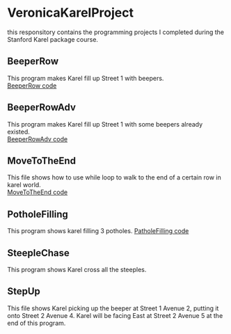 # VeronicaKarelProject
this responsitory contains the programming projects I completed during the Stanford Karel package course.

## BeeperRow
  This program makes Karel fill up Street 1 with beepers.\
  [BeeperRow code](https://github.com/veronica-python/VeronicaKarelProject/blob/main/BeeperRow.py)
  
## BeeperRowAdv
  This program makes Karel fill up Street 1 with some beepers already existed.\
  [BeeperRowAdv code](https://github.com/veronica-python/VeronicaKarelProject/blob/main/BeeperRowAdv.py)
  
## MoveToTheEnd
  This file shows how to use while loop to walk to the end of a certain row in karel world.\
  [MoveToTheEnd code](https://github.com/veronica-python/VeronicaKarelProject/blob/main/MoveToTheEnd.py)
  
## PotholeFilling
  This program shows karel filling 3 potholes.
  [PatholeFilling code](https://github.com/veronica-python/VeronicaKarelProject/blob/main/PotholeFilling.py)
## SteepleChase
  This program shows Karel cross all the steeples.
## StepUp
  This file shows Karel picking up the beeper at Street 1 Avenue 2, putting it onto Street 2 Avenue 4. Karel will be facing East at Street 2 Avenue 5 at the end of this program.
